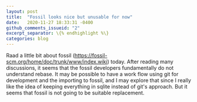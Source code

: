 ```yaml
---
layout: post
title:  "Fossil looks nice but unusable for now"
date:   2020-11-27 18:33:31 -0400
github_comments_issueid: "2"
excerpt_separator: \{% endhighlight %\}
categories: blog
---
```


Raad a little bit about fossil (https://fossil-scm.org/home/doc/trunk/www/index.wiki)
today.  After reading many discussions, it seems that the fossil developers fundamentally
do not understand rebase.  It may be possible to have a work flow using git for
development and the importing to fossil, and I may explore that since I really like
the idea of keeping everything in sqlite instead of git's approach.  But it seems
that fossil is not going to be suitable replacement.
